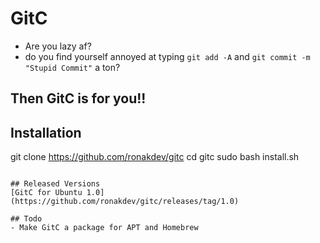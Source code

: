 # GitC
* Are you lazy af?
* do you find yourself annoyed at typing ```git add -A``` and ```git commit -m "Stupid Commit"``` a ton?

## Then GitC is for you!!

## Installation

git clone https://github.com/ronakdev/gitc
cd gitc
sudo bash install.sh
```

## Released Versions
[GitC for Ubuntu 1.0](https://github.com/ronakdev/gitc/releases/tag/1.0)

## Todo
- Make GitC a package for APT and Homebrew

